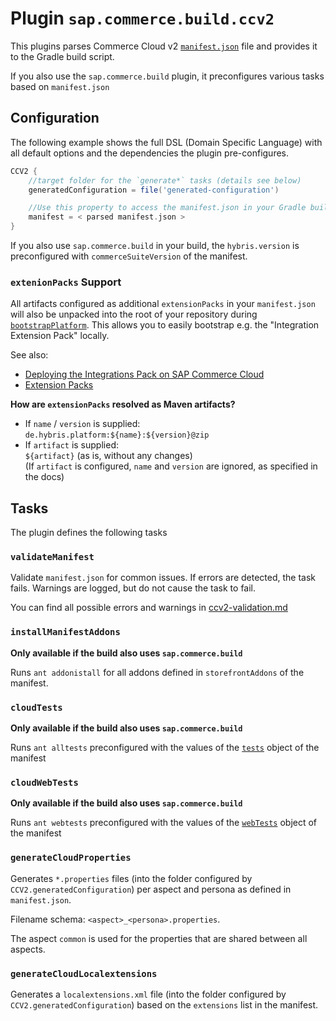 # Plugin `sap.commerce.build.ccv2`

This plugins parses Commerce Cloud v2 [`manifest.json`][manifest] file and provides it to the Gradle build script.

If you also use the `sap.commerce.build` plugin, it preconfigures various tasks based on `manifest.json`

[manifest]: https://help.sap.com/viewer/1be46286b36a4aa48205be5a96240672/latest/en-US/2be55790d99e4a1dad4caa7a1fc1738f.html

## Configuration

The following example shows the full DSL (Domain Specific Language) with all default options and the dependencies the
plugin pre-configures.

```groovy
CCV2 {
    //target folder for the `generate*` tasks (details see below)
    generatedConfiguration = file('generated-configuration')

    //Use this property to access the manifest.json in your Gradle build script
    manifest = < parsed manifest.json >
}

```

If you also use `sap.commerce.build` in your build, the `hybris.version` is preconfigured with `commerceSuiteVersion` of
the manifest.

### `extenionPacks` Support

All artifacts configured as additional `extensionPacks` in your `manifest.json` will also be unpacked into the root of
your repository during [`bootstrapPlatform`][bootstrap]. This allows you to easily bootstrap e.g. the "Integration
Extension Pack" locally.

See also:

- [Deploying the Integrations Pack on SAP Commerce Cloud][pack]
- [Extension Packs][packs]

**How are `extensionPacks` resolved as Maven artifacts?**

- If `name` / `version` is supplied:\
  `de.hybris.platform:${name}:${version}@zip`
- If `artifact` is supplied:\
  `${artifact}` (as is, without any changes)\
  (If `artifact` is configured, `name` and `version` are ignored, as specified in the docs)

[bootstrap]: /docs/Plugin-sap.commerce.build.md#bootstrapplatform

[pack]: https://help.sap.com/viewer/2f43049ad8e443249e1981575adddb5d/LATEST/en-US/19bacaecbdd34cc8bd58bdd8daf428c5.html

[packs]: https://help.sap.com/viewer/1be46286b36a4aa48205be5a96240672/LATEST/en-US/ad98c976ab3d433e935b4b5c89303dd5.html

## Tasks

The plugin defines the following tasks

### `validateManifest`

Validate `manifest.json` for common issues. If errors are detected, the task fails. Warnings are logged, but do not
cause the task to fail.

You can find all possible errors and warnings in [ccv2-validation.md](ccv2-validation.md)

### `installManifestAddons`

**Only available if the build also uses `sap.commerce.build`**

Runs `ant addonistall` for all addons defined in `storefrontAddons` of the manifest.

### `cloudTests`

**Only available if the build also uses `sap.commerce.build`**

Runs `ant alltests` preconfigured with the values of the [`tests`][tests] object of the manifest

[tests]: https://help.sap.com/viewer/1be46286b36a4aa48205be5a96240672/latest/en-US/5ae6471137c44947a4f3051c753229d7.html

### `cloudWebTests`

**Only available if the build also uses `sap.commerce.build`**

Runs `ant webtests` preconfigured with the values of the [`webTests`][webtests] object of the manifest

[webtests]: https://help.sap.com/viewer/1be46286b36a4aa48205be5a96240672/latest/en-US/e978c15cad464c9eabb67bd868154377.html

### `generateCloudProperties`

Generates `*.properties` files (into the folder configured by `CCV2.generatedConfiguration`) per aspect and persona as
defined in `manifest.json`.

Filename schema: `<aspect>_<persona>.properties`.

The aspect `common` is used for the properties that are shared between all aspects.

### `generateCloudLocalextensions`

Generates a `localextensions.xml` file (into the folder configured by `CCV2.generatedConfiguration`) based on
the `extensions` list in the manifest.
